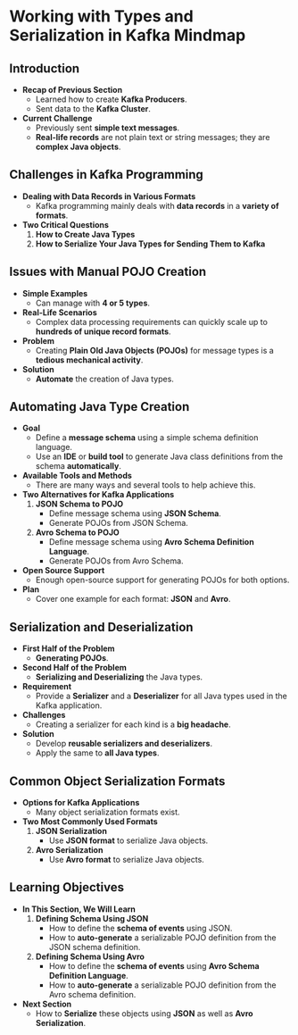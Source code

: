 # Working with Types and Serialization in Kafka Mindmap

## Introduction

- **Recap of Previous Section**
  - Learned how to create **Kafka Producers**.
  - Sent data to the **Kafka Cluster**.
- **Current Challenge**
  - Previously sent **simple text messages**.
  - **Real-life records** are not plain text or string messages; they are **complex Java objects**.

## Challenges in Kafka Programming

- **Dealing with Data Records in Various Formats**
  - Kafka programming mainly deals with **data records** in a **variety of formats**.
- **Two Critical Questions**
  1. **How to Create Java Types**
  2. **How to Serialize Your Java Types for Sending Them to Kafka**

## Issues with Manual POJO Creation

- **Simple Examples**
  - Can manage with **4 or 5 types**.
- **Real-Life Scenarios**
  - Complex data processing requirements can quickly scale up to **hundreds of unique record formats**.
- **Problem**
  - Creating **Plain Old Java Objects (POJOs)** for message types is a **tedious mechanical activity**.
- **Solution**
  - **Automate** the creation of Java types.

## Automating Java Type Creation

- **Goal**
  - Define a **message schema** using a simple schema definition language.
  - Use an **IDE** or **build tool** to generate Java class definitions from the schema **automatically**.
- **Available Tools and Methods**
  - There are many ways and several tools to help achieve this.
- **Two Alternatives for Kafka Applications**
  1. **JSON Schema to POJO**
     - Define message schema using **JSON Schema**.
     - Generate POJOs from JSON Schema.
  2. **Avro Schema to POJO**
     - Define message schema using **Avro Schema Definition Language**.
     - Generate POJOs from Avro Schema.
- **Open Source Support**
  - Enough open-source support for generating POJOs for both options.
- **Plan**
  - Cover one example for each format: **JSON** and **Avro**.

## Serialization and Deserialization

- **First Half of the Problem**
  - **Generating POJOs**.
- **Second Half of the Problem**
  - **Serializing and Deserializing** the Java types.
- **Requirement**
  - Provide a **Serializer** and a **Deserializer** for all Java types used in the Kafka application.
- **Challenges**
  - Creating a serializer for each kind is a **big headache**.
- **Solution**
  - Develop **reusable serializers and deserializers**.
  - Apply the same to **all Java types**.

## Common Object Serialization Formats

- **Options for Kafka Applications**
  - Many object serialization formats exist.
- **Two Most Commonly Used Formats**
  1. **JSON Serialization**
     - Use **JSON format** to serialize Java objects.
  2. **Avro Serialization**
     - Use **Avro format** to serialize Java objects.

## Learning Objectives

- **In This Section, We Will Learn**
  1. **Defining Schema Using JSON**
     - How to define the **schema of events** using JSON.
     - How to **auto-generate** a serializable POJO definition from the JSON schema definition.
  2. **Defining Schema Using Avro**
     - How to define the **schema of events** using **Avro Schema Definition Language**.
     - How to **auto-generate** a serializable POJO definition from the Avro schema definition.
- **Next Section**
  - How to **Serialize** these objects using **JSON** as well as **Avro Serialization**.

